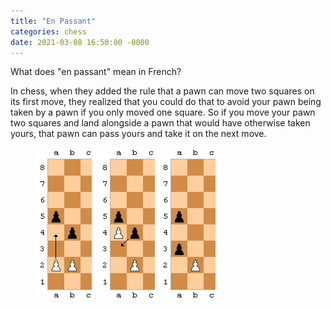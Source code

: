 ```yaml
---
title: "En Passant"
categories: chess
date: 2021-03-08 16:50:00 -0000
---
```

What does "en passant" mean in French?

In chess, when they added the rule that a pawn can move two squares on its first move, they realized that you could do that to avoid your pawn being taken by a pawn if you only moved one square. So if you move your pawn two squares and land alongside a pawn that would have otherwise taken yours, that pawn can pass yours and take it on the next move.

<figure><a href="/Ajedrez_captura_al_paso_del_peon.png"><img src="/Ajedrez_captura_al_paso_del_peon.png" /></a></figure>